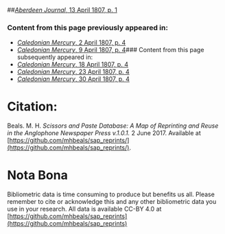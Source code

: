 ##[*Aberdeen Journal*, 13 April 1807, p. 1](https://mhbeals.github.io/sap_html/Aberdeen-Journal/Aberdeen-Journal-13-April-1807-p-1)

### Content from this page previously appeared in:
+ [*Caledonian Mercury*, 2 April 1807, p. 4](https://mhbeals.github.io/sap_html/Caledonian-Mercury/Caledonian-Mercury-2-April-1807-p-4)
+ [*Caledonian Mercury*, 9 April 1807, p. 4](https://mhbeals.github.io/sap_html/Caledonian-Mercury/Caledonian-Mercury-9-April-1807-p-4)### Content from this page subsequently appeared in:
+ [*Caledonian Mercury*, 18 April 1807, p. 4](https://mhbeals.github.io/sap_html/Caledonian-Mercury/Caledonian-Mercury-18-April-1807-p-4)
+ [*Caledonian Mercury*, 23 April 1807, p. 4](https://mhbeals.github.io/sap_html/Caledonian-Mercury/Caledonian-Mercury-23-April-1807-p-4)
+ [*Caledonian Mercury*, 30 April 1807, p. 4](https://mhbeals.github.io/sap_html/Caledonian-Mercury/Caledonian-Mercury-30-April-1807-p-4)
                    
# Citation: 

Beals. M. H. *Scissors and Paste Database: A Map of Reprinting and Reuse in the Anglophone Newspaper Press v.1.0.1.* 2 June 2017. Available at [https://github.com/mhbeals/sap_reprints/](https://github.com/mhbeals/sap_reprints/). 
                    
# Nota Bona

Bibliometric data is time consuming to produce but benefits us all. Please remember to cite or acknowledge this and any other bibliometric data you use in your research. All data is available CC-BY 4.0 at [https://github.com/mhbeals/sap_reprints](https://github.com/mhbeals/sap_reprints)